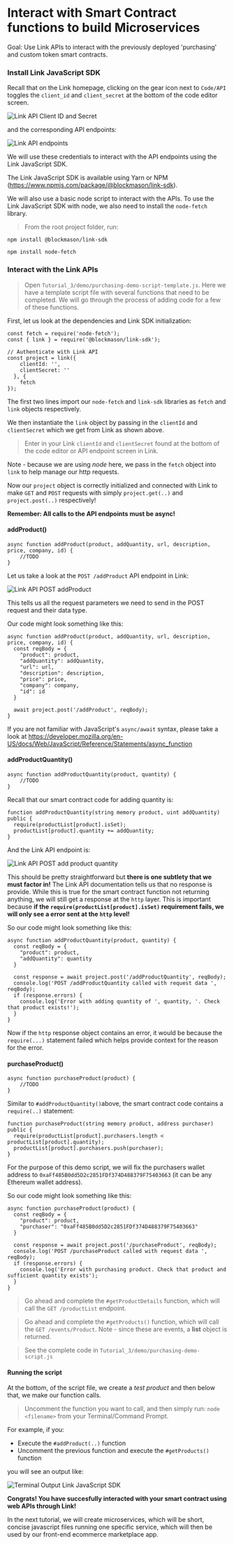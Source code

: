 # Interact with Smart Contract functions to build Microservices
Goal: Use Link APIs to interact with the previously deployed 'purchasing' and custom token smart contracts. 

### Install Link JavaScript SDK

Recall that on the Link homepage, clicking on the gear icon next to `Code/API` toggles the `client_id` and `client_secret` at the bottom of the code editor screen.

![Link API Client ID and Secret](images/link_api_setup_completed.png)

and the corresponding API endpoints:

![Link API endpoints](images/link_api_setup_endpoints.png)

We will use these credentials to interact with the API endpoints using the Link JavaScript SDK.

The Link JavaScript SDK is available using Yarn or NPM (https://www.npmjs.com/package/@blockmason/link-sdk).

We will also use a basic node script to interact with the APIs. To use the Link JavaScript SDK with node, we also need to install the `node-fetch` library. 

> From the root project folder, run:
```
npm install @blockmason/link-sdk

npm install node-fetch
```
### Interact with the Link APIs
> Open `Tutorial_3/demo/purchasing-demo-script-template.js`. Here we have a template script file with several functions that need to be completed. We will go through the process of adding code for a few of these functions. 

First, let us look at the dependencies and Link SDK initialization:
```
const fetch = require('node-fetch');
const { link } = require('@blockmason/link-sdk');

// Authenticate with Link API
const project = link({
    clientId: '',
    clientSecret: ''
  }, {
    fetch
});
```
The first two lines import our `node-fetch` and `link-sdk` libraries as `fetch` and `link` objects respectively.

We then instantiate the `link` object by passing in the `clientId` and `clientSecret` which we get from Link as shown above. 

> Enter in your Link `clientId` and `clientSecret` found at the bottom of the code editor or API endpoint screen in Link. 

Note - because we are using *node* here, we pass in the `fetch` object into `link` to help manage our http requests. 

Now our `project` object is correctly initialized and connected with Link to make `GET` and `POST` requests with simply `project.get(..)` and `project.post(..)` respectively!

**Remember: All calls to the API endpoints must be async!**

#### addProduct()
```
async function addProduct(product, addQuantity, url, description, price, company, id) {
    //TODO
}
```
Let us take a look at the `POST /addProduct` API endpoint in Link:

![Link API POST addProduct](images/link_api_screenshot_addproduct.png)

This tells us all the request parameters we need to send in the POST request and their data type. 

Our code might look something like this:
```
async function addProduct(product, addQuantity, url, description, price, company, id) {
  const reqBody = {
    "product": product,
    "addQuantity": addQuantity,
    "url": url,
    "description": description,
    "price": price,
    "company": company,
    "id": id
  }
    
  await project.post('/addProduct', reqBody);
}
```

If you are not familiar with JavaScript's `async/await` syntax, please take a look at https://developer.mozilla.org/en-US/docs/Web/JavaScript/Reference/Statements/async_function

#### addProductQuantity()
```
async function addProductQuantity(product, quantity) {
    //TODO
}
```
Recall that our smart contract code for adding quantity is:
```
function addProductQuantity(string memory product, uint addQuantity) public {
  require(productList[product].isSet);
  productList[product].quantity += addQuantity;
}
```

And the Link API endpoint is:

![Link API POST add product quantity](images/link_api_screenshot_addproductqty.png)

This should be pretty straightforward but **there is one subtlety that we must factor in!** The Link API documentation tells us that no response is provide. While this is true for the smart contract function not returning anything, we will still get a response at the `http` layer. This is important because **if the `require(productList[product].isSet)` requirement fails, we will only see a error sent at the `http` level!**

So our code might look something like this:
```
async function addProductQuantity(product, quantity) {
  const reqBody = {
    "product": product,
    "addQuantity": quantity
  }
  
  const response = await project.post('/addProductQuantity', reqBody);
  console.log('POST /addProductQuantity called with request data ', reqBody);
  if (response.errors) {
    console.log('Error with adding quantity of ', quantity, '. Check that product exists!');
  }
}
```
Now if the `http` response object contains an error, it would be because the `require(...)` statement failed which helps provide context for the reason for the error.

#### purchaseProduct()
```
async function purchaseProduct(product) {
    //TODO 
}
```

Similar to `#addProductQuantity()`above, the smart contract code contains a `require(..)` statement:
```
function purchaseProduct(string memory product, address purchaser) public {
  require(productList[product].purchasers.length < productList[product].quantity); 
  productList[product].purchasers.push(purchaser);
}
```

For the purpose of this demo script, we will fix the purchasers wallet address to `0xaFf485B0dd5D2c2851FDf374D488379F75403663` (it can be any Ethereum wallet address).

So our code might look something like this:
```
async function purchaseProduct(product) {
  const reqBody = {
    "product": product,
    "purchaser": "0xaFf485B0dd5D2c2851FDf374D488379F75403663"
  }
  
  const response = await project.post('/purchaseProduct', reqBody);
  console.log('POST /purchaseProduct called with request data ', reqBody);
  if (response.errors) {
    console.log('Error with purchasing product. Check that product and sufficient quantity exists');
  }
}
```
> Go ahead and complete the `#getProductDetails` function, which will call the `GET /productList` endpoint.

> Go ahead and complete the `#getProducts()` function, which will call the `GET /events/Product`. Note - since these are events, a **list** object is returned. 

> See the complete code in `Tutorial_3/demo/purchasing-demo-script.js`

#### Running the script
At the bottom, of the script file, we create a *test product* and then below that, we make our function calls. 

> Uncomment the function you want to call, and then simply run: `node <filename>` from your Terminal/Command Prompt.

For example, if you: 
* Execute the `#addProduct(..)` function
* Uncomment the previous function and execute the `#getProducts()` function

you will see an output like:

![Terminal Output Link JavaScript SDK](images/terminal_output_js_sdk.png)

**Congrats! You have succesfully interacted with your smart contract using web APIs through Link!**

In the next tutorial, we will create microservices, which will be short, concise javascript files running one specific service, which will then be used by our front-end ecommerce marketplace app. 











 





